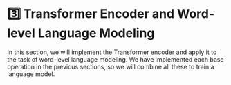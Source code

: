 # 3️⃣ Transformer Encoder and Word-level Language Modeling

In this section, we will implement the Transformer encoder and apply it to the task of word-level language modeling. We have implemented each base operation in the previous sections, so we will combine all these to train a language model.